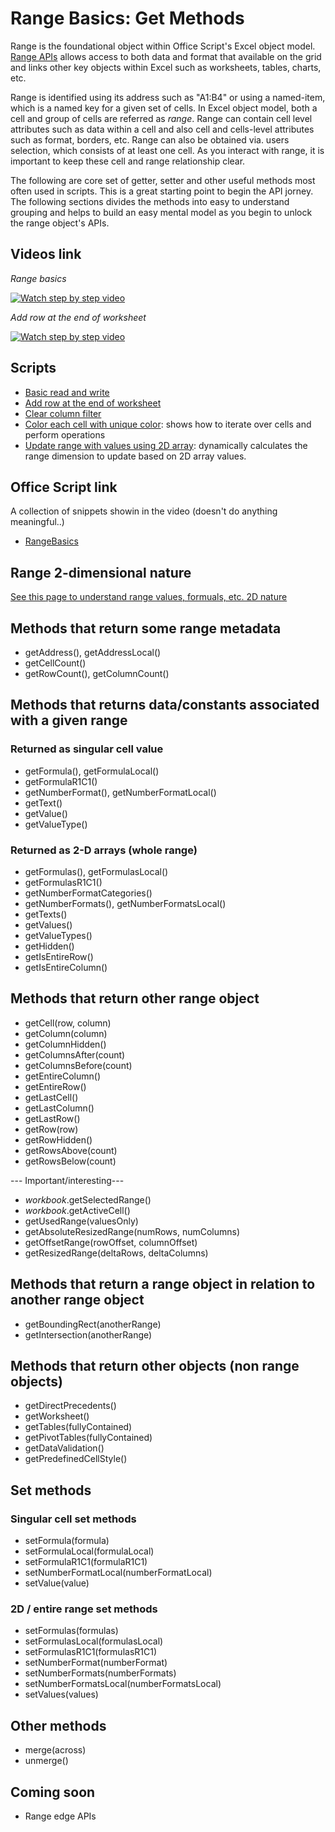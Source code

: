# Range Basics: Get Methods

Range is the foundational object within Office Script's Excel object model. [Range APIs](https://docs.microsoft.com/en-us/javascript/api/office-scripts/excelscript/excelscript.range?view=office-scripts) allows access to both data and format that available on the grid and links other key objects within Excel such as worksheets, tables, charts, etc. 

Range is identified using its address such as "A1:B4" or using a named-item, which is a named key for a given set of cells. In Excel object model, both a cell and group of cells are referred as _range_. Range can contain cell level attributes such as data within a cell and also cell and cells-level attributes such as format, borders, etc. 
Range can also be obtained via. users selection, which consists of at least one cell. As you interact with range, it is important to keep these cell and range relationship clear. 

The following are core set of getter, setter and other useful methods most often used in scripts. This is a great starting point to begin the API jorney. The following sections divides the methods into easy to understand grouping and helps to build an easy mental model as you begin to unlock the range object's APIs. 

## Videos link 

_Range basics_

[![Watch step by step video](v_rangebasics.png)](https://youtu.be/4emjkOFdLBA "Watch step by step video")

_Add row at the end of worksheet_

[![Watch step by step video](v_addrow.png)](https://youtu.be/RgtUar013D0 "Watch step by step video")

## Scripts 

* [Basic read and write](ReadWriteBasics.ts)
* [Add row at the end of worksheet](AddRowAtEnd.ts)
* [Clear column filter](../Clear%20Table%20Filter%20For%20Active%20Cell/ClearFilterFromCell.ts)
* [Color each cell with unique color](ColorCells.ts): shows how to iterate over cells and perform operations 
* [Update range with values using 2D array](Update2DRangeValues.ts): dynamically calculates the range dimension to update based on 2D array values. 


## Office Script link 
A collection of snippets showin in the video (doesn't do anything meaningful..)

* [RangeBasics](ReadWriteBasics.ts)

## Range 2-dimensional nature

[See this page to understand range values, formuals, etc. 2D nature](../Top%205%20Tips/README.MD#tip-5---range-values-texts-etc-2-dimensional-to-1-dimensional-conversion)

## Methods that return some range metadata 

* getAddress(), getAddressLocal()
* getCellCount()
* getRowCount(), getColumnCount()

## Methods that returns data/constants associated with a given range 

### Returned as singular cell value

* getFormula(), getFormulaLocal()
* getFormulaR1C1()
* getNumberFormat(), getNumberFormatLocal()
* getText()
* getValue()
* getValueType()

### Returned as 2-D arrays (whole range)

* getFormulas(), getFormulasLocal()
* getFormulasR1C1()
* getNumberFormatCategories()
* getNumberFormats(), getNumberFormatsLocal()
* getTexts()
* getValues()
* getValueTypes()
* getHidden()
* getIsEntireRow()
* getIsEntireColumn()

## Methods that return other range object

* getCell(row, column)
* getColumn(column)
* getColumnHidden()
* getColumnsAfter(count)
* getColumnsBefore(count)
* getEntireColumn()
* getEntireRow()
* getLastCell()
* getLastColumn()
* getLastRow()
* getRow(row)
* getRowHidden()
* getRowsAbove(count)
* getRowsBelow(count)

--- Important/interesting---

* _workbook_.getSelectedRange()
* _workbook_.getActiveCell()
* getUsedRange(valuesOnly)
* getAbsoluteResizedRange(numRows, numColumns)
* getOffsetRange(rowOffset, columnOffset)
* getResizedRange(deltaRows, deltaColumns)

## Methods that return a range object in relation to another range object 
* getBoundingRect(anotherRange)
* getIntersection(anotherRange)


## Methods that return other objects (non range objects) 

* getDirectPrecedents()
* getWorksheet()
* getTables(fullyContained)
* getPivotTables(fullyContained)
* getDataValidation()
* getPredefinedCellStyle()

## Set methods 

### Singular cell set methods

* setFormula(formula)	
* setFormulaLocal(formulaLocal)	
* setFormulaR1C1(formulaR1C1)	
* setNumberFormatLocal(numberFormatLocal)	
* setValue(value)	

### 2D / entire range set methods 

* setFormulas(formulas)	
* setFormulasLocal(formulasLocal)	
* setFormulasR1C1(formulasR1C1)	
* setNumberFormat(numberFormat)	
* setNumberFormats(numberFormats)	
* setNumberFormatsLocal(numberFormatsLocal)
* setValues(values)

## Other methods 

* merge(across)
* unmerge()

## Coming soon 

* Range edge APIs

